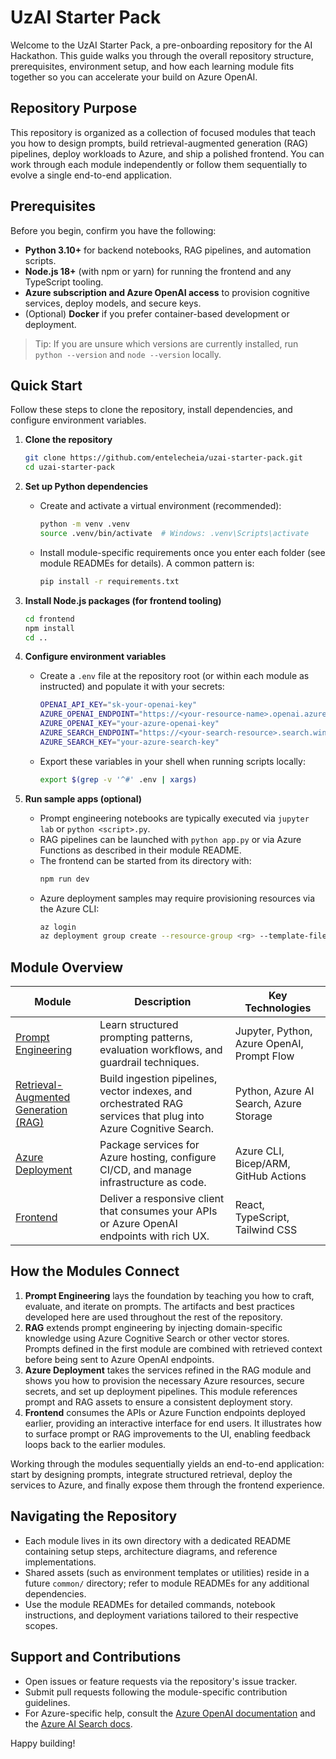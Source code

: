 # UzAI Starter Pack

Welcome to the UzAI Starter Pack, a pre-onboarding repository for the AI Hackathon. This guide walks you through the overall repository structure, prerequisites, environment setup, and how each learning module fits together so you can accelerate your build on Azure OpenAI.

## Repository Purpose

This repository is organized as a collection of focused modules that teach you how to design prompts, build retrieval-augmented generation (RAG) pipelines, deploy workloads to Azure, and ship a polished frontend. You can work through each module independently or follow them sequentially to evolve a single end-to-end application.

## Prerequisites

Before you begin, confirm you have the following:

- **Python 3.10+** for backend notebooks, RAG pipelines, and automation scripts.
- **Node.js 18+** (with npm or yarn) for running the frontend and any TypeScript tooling.
- **Azure subscription and Azure OpenAI access** to provision cognitive services, deploy models, and secure keys.
- (Optional) **Docker** if you prefer container-based development or deployment.

> Tip: If you are unsure which versions are currently installed, run `python --version` and `node --version` locally.

## Quick Start

Follow these steps to clone the repository, install dependencies, and configure environment variables.

1. **Clone the repository**
   ```bash
   git clone https://github.com/entelecheia/uzai-starter-pack.git
   cd uzai-starter-pack
   ```

2. **Set up Python dependencies**
   - Create and activate a virtual environment (recommended):
     ```bash
     python -m venv .venv
     source .venv/bin/activate  # Windows: .venv\Scripts\activate
     ```
   - Install module-specific requirements once you enter each folder (see module READMEs for details). A common pattern is:
     ```bash
     pip install -r requirements.txt
     ```

3. **Install Node.js packages (for frontend tooling)**
   ```bash
   cd frontend
   npm install
   cd ..
   ```

4. **Configure environment variables**
   - Create a `.env` file at the repository root (or within each module as instructed) and populate it with your secrets:
     ```bash
     OPENAI_API_KEY="sk-your-openai-key"
     AZURE_OPENAI_ENDPOINT="https://<your-resource-name>.openai.azure.com/"
     AZURE_OPENAI_KEY="your-azure-openai-key"
     AZURE_SEARCH_ENDPOINT="https://<your-search-resource>.search.windows.net/"
     AZURE_SEARCH_KEY="your-azure-search-key"
     ```
   - Export these variables in your shell when running scripts locally:
     ```bash
     export $(grep -v '^#' .env | xargs)
     ```

5. **Run sample apps (optional)**
   - Prompt engineering notebooks are typically executed via `jupyter lab` or `python <script>.py`.
   - RAG pipelines can be launched with `python app.py` or via Azure Functions as described in their module README.
   - The frontend can be started from its directory with:
     ```bash
     npm run dev
     ```
   - Azure deployment samples may require provisioning resources via the Azure CLI:
     ```bash
     az login
     az deployment group create --resource-group <rg> --template-file infra/main.bicep
     ```

## Module Overview

| Module | Description | Key Technologies |
| --- | --- | --- |
| [Prompt Engineering](prompt-engineering/README.md) | Learn structured prompting patterns, evaluation workflows, and guardrail techniques. | Jupyter, Python, Azure OpenAI, Prompt Flow |
| [Retrieval-Augmented Generation (RAG)](rag/README.md) | Build ingestion pipelines, vector indexes, and orchestrated RAG services that plug into Azure Cognitive Search. | Python, Azure AI Search, Azure Storage |
| [Azure Deployment](azure-deployment/README.md) | Package services for Azure hosting, configure CI/CD, and manage infrastructure as code. | Azure CLI, Bicep/ARM, GitHub Actions |
| [Frontend](frontend/README.md) | Deliver a responsive client that consumes your APIs or Azure OpenAI endpoints with rich UX. | React, TypeScript, Tailwind CSS |

## How the Modules Connect

1. **Prompt Engineering** lays the foundation by teaching you how to craft, evaluate, and iterate on prompts. The artifacts and best practices developed here are used throughout the rest of the repository.
2. **RAG** extends prompt engineering by injecting domain-specific knowledge using Azure Cognitive Search or other vector stores. Prompts defined in the first module are combined with retrieved context before being sent to Azure OpenAI endpoints.
3. **Azure Deployment** takes the services refined in the RAG module and shows you how to provision the necessary Azure resources, secure secrets, and set up deployment pipelines. This module references prompt and RAG assets to ensure a consistent deployment story.
4. **Frontend** consumes the APIs or Azure Function endpoints deployed earlier, providing an interactive interface for end users. It illustrates how to surface prompt or RAG improvements to the UI, enabling feedback loops back to the earlier modules.

Working through the modules sequentially yields an end-to-end application: start by designing prompts, integrate structured retrieval, deploy the services to Azure, and finally expose them through the frontend experience.

## Navigating the Repository

- Each module lives in its own directory with a dedicated README containing setup steps, architecture diagrams, and reference implementations.
- Shared assets (such as environment templates or utilities) reside in a future `common/` directory; refer to module READMEs for any additional dependencies.
- Use the module READMEs for detailed commands, notebook instructions, and deployment variations tailored to their respective scopes.

## Support and Contributions

- Open issues or feature requests via the repository's issue tracker.
- Submit pull requests following the module-specific contribution guidelines.
- For Azure-specific help, consult the [Azure OpenAI documentation](https://learn.microsoft.com/azure/ai-services/openai/) and the [Azure AI Search docs](https://learn.microsoft.com/azure/search/).

Happy building!
